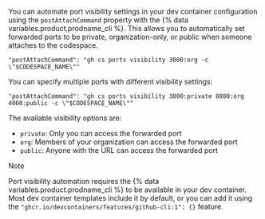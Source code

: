 You can automate port visibility settings in your dev container configuration using the `postAttachCommand` property with the {% data variables.product.prodname_cli %}. This allows you to automatically set forwarded ports to be private, organization-only, or public when someone attaches to the codespace.

```jsonc
"postAttachCommand": "gh cs ports visibility 3000:org -c \"$CODESPACE_NAME\""
```

You can specify multiple ports with different visibility settings:

```jsonc
"postAttachCommand": "gh cs ports visibility 3000:private 8080:org 4000:public -c \"$CODESPACE_NAME\""
```

The available visibility options are:
- `private`: Only you can access the forwarded port
- `org`: Members of your organization can access the forwarded port  
- `public`: Anyone with the URL can access the forwarded port

> [!NOTE]
> Port visibility automation requires the {% data variables.product.prodname_cli %} to be available in your dev container. Most dev container templates include it by default, or you can add it using the `"ghcr.io/devcontainers/features/github-cli:1": {}` feature.